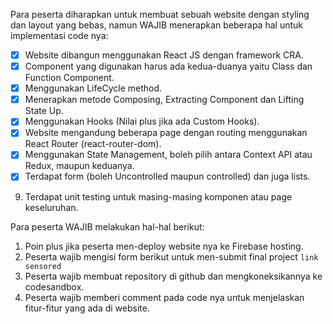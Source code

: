 Para peserta diharapkan untuk membuat sebuah website dengan styling dan layout yang bebas, namun WAJIB menerapkan beberapa hal untuk implementasi code nya:
- [x] Website dibangun menggunakan React JS dengan framework CRA.
- [x] Component yang digunakan harus ada kedua-duanya yaitu Class dan Function Component.
- [x] Menggunakan LifeCycle method.
- [x] Menerapkan metode Composing, Extracting Component dan Lifting State Up.
- [x] Menggunakan Hooks (Nilai plus jika ada Custom Hooks).
- [x] Website mengandung beberapa page dengan routing menggunakan React Router (react-router-dom).
- [x] Menggunakan State Management, boleh pilih antara Context API atau Redux, maupun keduanya.
- [x] Terdapat form (boleh Uncontrolled maupun controlled) dan juga lists.
9. Terdapat unit testing untuk masing-masing komponen atau page keseluruhan.

Para peserta WAJIB melakukan hal-hal berikut:
1. Poin plus jika peserta men-deploy website nya ke Firebase hosting.
2. Peserta wajib mengisi form berikut untuk men-submit final project `link sensored`
3. Peserta wajib membuat repository di github dan mengkoneksikannya ke codesandbox.
4. Peserta wajib memberi comment pada code nya untuk menjelaskan fitur-fitur yang ada di website.